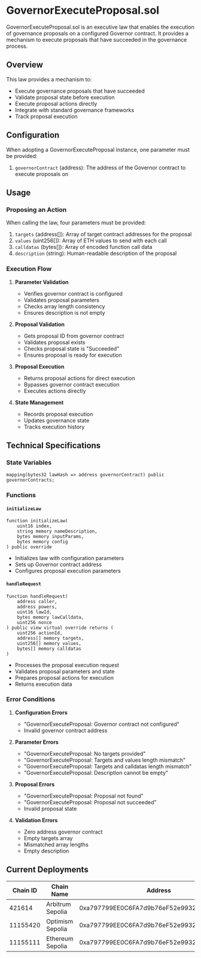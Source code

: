 # GovernorExecuteProposal.sol

GovernorExecuteProposal.sol is an executive law that enables the execution of governance proposals on a configured Governor contract. It provides a mechanism to execute proposals that have succeeded in the governance process.

## Overview

This law provides a mechanism to:
- Execute governance proposals that have succeeded
- Validate proposal state before execution
- Execute proposal actions directly
- Integrate with standard governance frameworks
- Track proposal execution

## Configuration

When adopting a GovernorExecuteProposal instance, one parameter must be provided:

1. `governorContract` (address): The address of the Governor contract to execute proposals on

## Usage

### Proposing an Action

When calling the law, four parameters must be provided:

1. `targets` (address[]): Array of target contract addresses for the proposal
2. `values` (uint256[]): Array of ETH values to send with each call
3. `calldatas` (bytes[]): Array of encoded function call data
4. `description` (string): Human-readable description of the proposal

### Execution Flow

1. **Parameter Validation**
   - Verifies governor contract is configured
   - Validates proposal parameters
   - Checks array length consistency
   - Ensures description is not empty

2. **Proposal Validation**
   - Gets proposal ID from governor contract
   - Validates proposal exists
   - Checks proposal state is "Succeeded"
   - Ensures proposal is ready for execution

3. **Proposal Execution**
   - Returns proposal actions for direct execution
   - Bypasses governor contract execution
   - Executes actions directly

4. **State Management**
   - Records proposal execution
   - Updates governance state
   - Tracks execution history

## Technical Specifications

### State Variables

```solidity
mapping(bytes32 lawHash => address governorContract) public governorContracts;
```

### Functions

#### `initializeLaw`
```solidity
function initializeLaw(
    uint16 index,
    string memory nameDescription,
    bytes memory inputParams,
    bytes memory config
) public override
```
- Initializes law with configuration parameters
- Sets up Governor contract address
- Configures proposal execution parameters

#### `handleRequest`
```solidity
function handleRequest(
    address caller,
    address powers,
    uint16 lawId,
    bytes memory lawCalldata,
    uint256 nonce
) public view virtual override returns (
    uint256 actionId,
    address[] memory targets,
    uint256[] memory values,
    bytes[] memory calldatas
)
```
- Processes the proposal execution request
- Validates proposal parameters and state
- Prepares proposal actions for execution
- Returns execution data

### Error Conditions

1. **Configuration Errors**
   - "GovernorExecuteProposal: Governor contract not configured"
   - Invalid governor contract address

2. **Parameter Errors**
   - "GovernorExecuteProposal: No targets provided"
   - "GovernorExecuteProposal: Targets and values length mismatch"
   - "GovernorExecuteProposal: Targets and calldatas length mismatch"
   - "GovernorExecuteProposal: Description cannot be empty"

3. **Proposal Errors**
   - "GovernorExecuteProposal: Proposal not found"
   - "GovernorExecuteProposal: Proposal not succeeded"
   - Invalid proposal state

4. **Validation Errors**
   - Zero address governor contract
   - Empty targets array
   - Mismatched array lengths
   - Empty description

## Current Deployments

| Chain ID  | Chain Name         | Address                                      |
|-----------|-------------------|----------------------------------------------|
| 421614    | Arbitrum Sepolia  | 0xa797799EE0C6FA7d9b76eF52e993288a04982267  |
| 11155420  | Optimism Sepolia  | 0xa797799EE0C6FA7d9b76eF52e993288a04982267  |
| 11155111  | Ethereum Sepolia  | 0xa797799EE0C6FA7d9b76eF52e993288a04982267  | 



